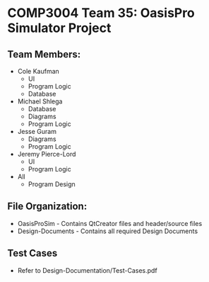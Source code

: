 # COMP3004 Team 35: OasisPro Simulator Project

## Team Members:
- Cole Kaufman
  - UI
  - Program Logic
  - Database
- Michael Shlega
  - Database
  - Diagrams
  - Program Logic
- Jesse Guram 
  - Diagrams
  - Program Logic
- Jeremy Pierce-Lord
  - UI
  - Program Logic
- All
  - Program Design
 
## File Organization:
- OasisProSim - Contains QtCreator files and header/source files
- Design-Documents - Contains all required Design Documents

## Test Cases
- Refer to Design-Documentation/Test-Cases.pdf

